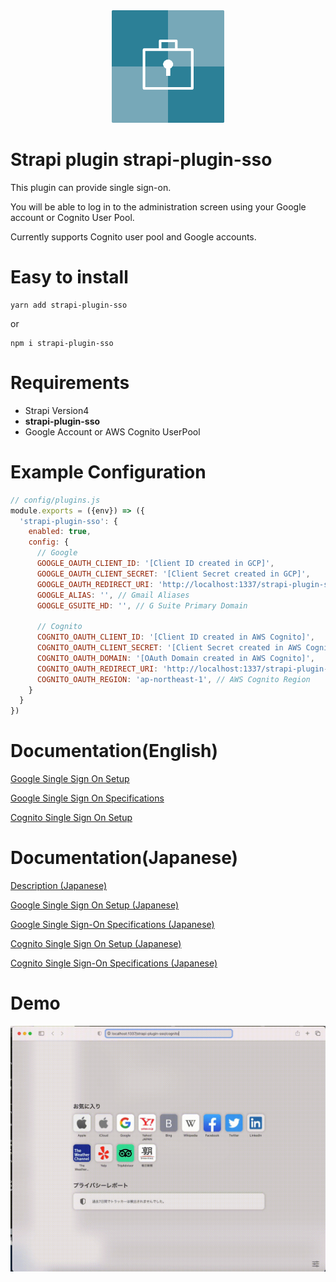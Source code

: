 <div align="center">
 <img src="https://github.com/yasudacloud/strapi-plugin-sso/blob/main/docs/strapi-plugin-sso.png?raw=true" width="180"/>
</div>

# Strapi plugin strapi-plugin-sso

This plugin can provide single sign-on.

You will be able to log in to the administration screen using your Google account or Cognito User Pool.

Currently supports Cognito user pool and Google accounts.


# Easy to install
```shell
yarn add strapi-plugin-sso
```
or
```shell
npm i strapi-plugin-sso
```

# Requirements
- Strapi Version4
- **strapi-plugin-sso**
- Google Account or AWS Cognito UserPool

# Example Configuration
```javascript
// config/plugins.js
module.exports = ({env}) => ({
  'strapi-plugin-sso': {
    enabled: true,
    config: {
      // Google
      GOOGLE_OAUTH_CLIENT_ID: '[Client ID created in GCP]',
      GOOGLE_OAUTH_CLIENT_SECRET: '[Client Secret created in GCP]',
      GOOGLE_OAUTH_REDIRECT_URI: 'http://localhost:1337/strapi-plugin-sso/google/callback', // URI after successful login
      GOOGLE_ALIAS: '', // Gmail Aliases
      GOOGLE_GSUITE_HD: '', // G Suite Primary Domain
      
      // Cognito
      COGNITO_OAUTH_CLIENT_ID: '[Client ID created in AWS Cognito]',
      COGNITO_OAUTH_CLIENT_SECRET: '[Client Secret created in AWS Cognito]',
      COGNITO_OAUTH_DOMAIN: '[OAuth Domain created in AWS Cognito]',
      COGNITO_OAUTH_REDIRECT_URI: 'http://localhost:1337/strapi-plugin-sso/cognito/callback', //  // URI after successful login
      COGNITO_OAUTH_REGION: 'ap-northeast-1', // AWS Cognito Region 
    }
  }
})
```



# Documentation(English)

[Google Single Sign On Setup](https://github.com/yasudacloud/strapi-plugin-sso/blob/main/docs/en/google/setup.md)

[Google Single Sign On Specifications](https://github.com/yasudacloud/strapi-plugin-sso/blob/main/docs/en/google/admin.md)

[Cognito Single Sign On Setup](https://github.com/yasudacloud/strapi-plugin-sso/blob/main/docs/en/cognito/setup.md)


# Documentation(Japanese)
[Description (Japanese)](https://github.com/yasudacloud/strapi-plugin-sso/blob/main/docs/README.md)

[Google Single Sign On Setup (Japanese)](https://github.com/yasudacloud/strapi-plugin-sso/blob/main/docs/ja/google/setup.md)

[Google Single Sign-On Specifications (Japanese)](https://github.com/yasudacloud/strapi-plugin-sso/blob/main/docs/ja/google/admin.md)

[Cognito Single Sign On Setup (Japanese)](https://github.com/yasudacloud/strapi-plugin-sso/blob/main/docs/ja/cognito/setup.md)

[Cognito Single Sign-On Specifications (Japanese)](https://github.com/yasudacloud/strapi-plugin-sso/blob/main/docs/ja/cognito/admin.md)

# Demo
![Cognitoログインデモ](https://github.com/yasudacloud/strapi-plugin-sso/blob/main/docs/demo.gif?raw=true "デモ動画")
